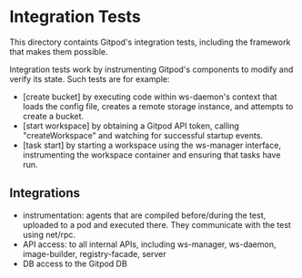 # Integration Tests

This directory containts Gitpod's integration tests, including the framework that makes them possible.

Integration tests work by instrumenting Gitpod's components to modify and verify its state.
Such tests are for example:
  - [create bucket] by executing code within ws-daemon's context that loads the config file,
    creates a remote storage instance, and attempts to create a bucket.
  - [start workspace] by obtaining a Gitpod API token, calling "createWorkspace" and watching
    for successful startup events.
  - [task start] by starting a workspace using the ws-manager interface, instrumenting the
    workspace container and ensuring that tasks have run.

## Integrations
- instrumentation: agents that are compiled before/during the test, uploaded to a pod and executed there.
                   They communicate with the test using net/rpc.
- API access: to all internal APIs, including ws-manager, ws-daemon, image-builder, registry-facade, server
- DB access to the Gitpod DB